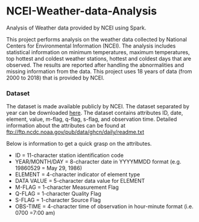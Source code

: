 # NCEI-Weather-data-Analysis
Analysis of Weather data provided by NCEI using Spark.

This project performs analysis on the weather data collected by National Centers for Environmental Information (NCEI). The analysis includes statistical information on minimum temperatures, maximum temperatures, top hottest and coldest weather stations, hottest and coldest days that are observed. The results are reported after handling the abnormalities and missing information from the data. This project uses 18 years of data (from 2000 to 2018) that is provided by NCEI.

### Dataset
The dataset is made available publicly by NCEI. The dataset separated by year can be downloaded [here](https://www1.ncdc.noaa.gov/pub/data/ghcn/daily/by_year/). The dataset contains attributes ID, date, element, value, m-flag, q-flag, s-flag, and observation time. Detailed information about the attributes can be found at ftp://ftp.ncdc.noaa.gov/pub/data/ghcn/daily/readme.txt

Below is information to get a quick grasp on the attributes. 
* ID = 11-character station identification code 
* YEAR/MONTH/DAY = 8-character date in YYYYMMDD format (e.g. 19860529 = May 29, 1986) 
* ELEMENT = 4-character indicator of element type 
* DATA VALUE = 5-character data value for ELEMENT 
* M-FLAG = 1-character Measurement Flag 
* Q-FLAG = 1-character Quality Flag 
* S-FLAG = 1-character Source Flag 
* OBS-TIME = 4-character time of observation in hour-minute format (i.e. 0700 =7:00 am) 

